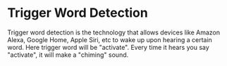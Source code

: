 # Trigger Word Detection
Trigger word detection is the technology that allows devices like Amazon Alexa, Google Home, Apple Siri, etc to wake up upon hearing a certain word. Here trigger word will be "activate". Every time it hears you say "activate", it will make a "chiming" sound.

